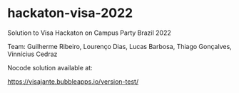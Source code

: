 # hackaton-visa-2022
Solution to Visa Hackaton on Campus Party Brazil 2022

Team:
Guilherme Ribeiro,
Lourenço Dias,
Lucas Barbosa,
Thiago Gonçalves,
Vinnícius Cedraz

Nocode solution available at:

https://visajante.bubbleapps.io/version-test/
